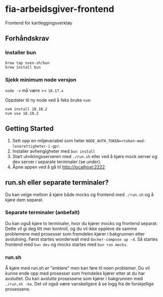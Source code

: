 # fia-arbeidsgiver-frontend

Frontend for kartleggingsverktøy

## Forhåndskrav

### Installer bun

```shell
brew tap oven-sh/bun
brew install bun
```

### Sjekk minimum node versjon

`node -v` må være >= `18.17.x`

Oppdater til ny node ved å feks bruke `nvm`:

```shell
nvm install 18.18.2
nvm use 18.18.2
```

## Getting Started

1. Sett opp en miljøvariabel som heter `NODE_AUTH_TOKEN=<token-med-leserettigheter-i-gpr`.
2. Installer avhengigheter med `bun install`
3. Start utviklingsserveren med `./run.sh` eller ved å kjøre mock server og dev server i separate terminaler (se under).
4. Åpne appen ved å gå til [http://localhost:2222](http://localhost:2222)

## run.sh eller separate terminaler?

Du kan velge mellom å kjøre både mocks og frontend med `./run.sh` og å kjøre dem separat.

### Separate terminaler (anbefalt)

Du kan også kjøre to terminaler, hvor du kjører mocks og frontend separat. Dette vil gi deg litt mer kontroll, og du vil ikke oppleve de samme problemene med prosesser som fremdeles kjører i bakgrunnen etter avslutning.
Først startes wonderwall med `docker-compose up -d`. Så startes frontend med `bun dev` og mocks startes med `bun run mocks`.

### run.sh

Å kjøre med run.sh er "enklere" men kan føre til noen problemer. Du vil kunne ende opp med prosesser som fremdeles kjører etter at du har avsluttet.
Du kan avslutte prosessene som kjører i bakgrunnen med `./run.sh -ke`.
Det vil også være vanskeligere å se logg fra de forskjellige prosessene.
